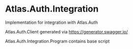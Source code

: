 # Atlas.Auth.Integration
Implementation for integration with Atlas.Auth

Atlas.Auth.Client generated via https://generator.swagger.io/

Atlas.Auth.Integration.Program contains base script
